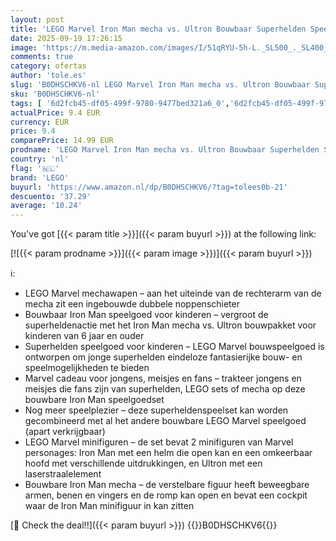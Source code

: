 ```yaml
---
layout: post
title: 'LEGO Marvel Iron Man mecha vs. Ultron Bouwbaar Superhelden Speelgoed voor 6 jaar en Ouder met 2 Minifiguren en Rollenspel Accessoires  Kinderkamer Decoratie  Cadeau voor Jongens en Meisjes 76307'
date: 2025-09-19 17:26:15
image: 'https://m.media-amazon.com/images/I/51qRYU-5h-L._SL500_._SL400_.jpg'
comments: true
category: ofertas
author: 'tole.es'
slug: 'B0DHSCHKV6-nl LEGO Marvel Iron Man mecha vs. Ultron Bouwbaar Superhelden...'
sku: 'B0DHSCHKV6-nl'
tags: [ '6d2fcb45-df05-499f-9780-9477bed321a6_0','6d2fcb45-df05-499f-9780-9477bed321a6_501','Arborist Merchandising Root','Bouw- & constructiespeelgoed','Creatieve spellen','Educatief speelgoed','Self Service','Special Features Stores','Speelgoed & spellen','Speelgoedbouwsets','lego','🇳🇱', ]
actualPrice: 9.4 EUR
currency: EUR
price: 9.4
comparePrice: 14.99 EUR
prodname: 'LEGO Marvel Iron Man mecha vs. Ultron Bouwbaar Superhelden Speelgoed voor 6 jaar en Ouder met 2 Minifiguren en Rollenspel Accessoires  Kinderkamer Decoratie  Cadeau voor Jongens en Meisjes 76307'
country: 'nl'
flag: '🇳🇱'
brand: 'LEGO'
buyurl: 'https://www.amazon.nl/dp/B0DHSCHKV6/?tag=tolees0b-21'
descuento: '37.29'
average: '10.24'
---
```


You've got [{{< param title >}}]({{< param buyurl >}}) at the following link:

[![{{< param prodname >}}]({{< param image >}})]({{< param buyurl >}})

ℹ️:

- LEGO Marvel mechawapen – aan het uiteinde van de rechterarm van de mecha zit een ingebouwde dubbele noppenschieter
- Bouwbaar Iron Man speelgoed voor kinderen – vergroot de superheldenactie met het Iron Man mecha vs. Ultron bouwpakket voor kinderen van 6 jaar en ouder
- Superhelden speelgoed voor kinderen – LEGO Marvel bouwspeelgoed is ontworpen om jonge superhelden eindeloze fantasierijke bouw- en speelmogelijkheden te bieden
- Marvel cadeau voor jongens, meisjes en fans – trakteer jongens en meisjes die fans zijn van superhelden, LEGO sets of mecha op deze bouwbare Iron Man speelgoedset
- Nog meer speelplezier – deze superheldenspeelset kan worden gecombineerd met al het andere bouwbare LEGO Marvel speelgoed (apart verkrijgbaar)
- LEGO Marvel minifiguren – de set bevat 2 minifiguren van Marvel personages: Iron Man met een helm die open kan en een omkeerbaar hoofd met verschillende uitdrukkingen, en Ultron met een laserstraalelement
- Bouwbare Iron Man mecha – de verstelbare figuur heeft beweegbare armen, benen en vingers en de romp kan open en bevat een cockpit waar de Iron Man minifiguur in kan zitten

[🛒 Check the deal!!]({{< param buyurl >}})
{{<world>}}B0DHSCHKV6{{</world>}}
